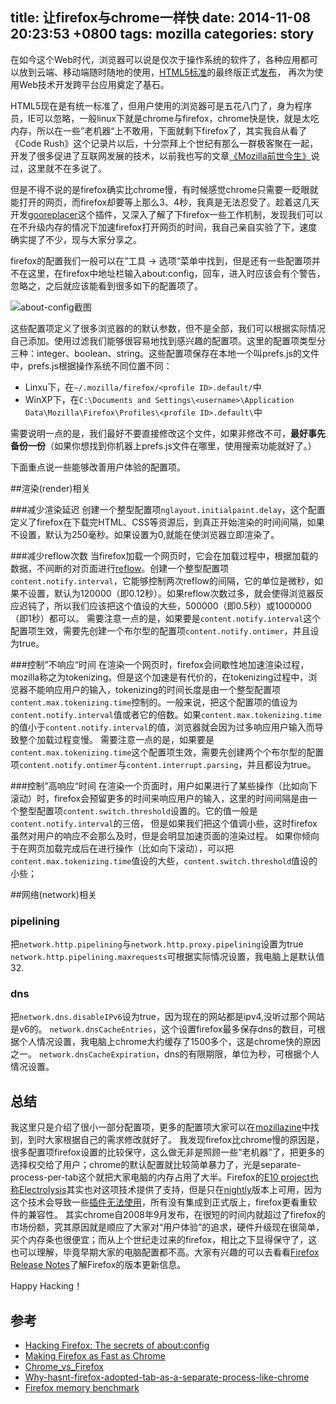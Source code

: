 title: 让firefox与chrome一样快
date: 2014-11-08 20:23:53 +0800
tags: mozilla
categories: story
---

在如今这个Web时代，浏览器可以说是仅次于操作系统的软件了，各种应用都可以放到云端、移动端随时随地的使用，[HTML5标准](http://www.w3.org/TR/html5/)的最终版正式[发布](http://www.w3.org/blog/news/archives/4167)， 再次为使用Web技术开发跨平台应用奠定了基石。

HTML5现在是有统一标准了，但用户使用的浏览器可是五花八门了，身为程序员，IE可以忽略，一般linux下就是chrome与firefox，chrome快是快，就是太吃内存，所以在一些”老机器“上不敢用，下面就剩下firefox了，其实我自从看了《Code Rush》这个记录片以后，十分崇拜上个世纪有那么一群极客聚在一起，开发了很多促进了互联网发展的技术，以前我也写的文章[《Mozilla前世今生》](/blog/2014/09/14/mozilla-history/)说过，这里就不在多说了。

但是不得不说的是firefox确实比chrome慢，有时候感觉chrome只需要一眨眼就能打开的网页，而firefox却要等上那么3、4秒，我真是无法忍受了。趁着这几天开发[gooreplacer](/gooreplacer/)这个插件，又深入了解了下firefox一些工作机制，发现我们可以在不升级内存的情况下加速firefox打开网页的时间，我自己亲自实验了下，速度确实提了不少，现与大家分享之。

firefox的配置我们一般可以在”工具 -> 选项“菜单中找到，但是还有一些配置项并不在这里，在firefox中地址栏输入about:config，回车，进入时应该会有个警告，忽略之，之后就应该能看到很多如下的配置项了。

<img src="http://img04.taobaocdn.com/imgextra/i4/581166664/TB2L8ImaVXXXXcqXpXXXXXXXXXX_!!581166664.png" alt=" about-config截图"/>

这些配置项定义了很多浏览器的的默认参数，但不是全部，我们可以根据实际情况自己添加。使用过滤我们能够很容易地找到感兴趣的配置项。这里的配置项类型分三种：integer、boolean、string。这些配置项保存在本地一个叫prefs.js的文件中，prefs.js根据操作系统不同位置不同：
- Linxu下，在`~/.mozilla/firefox/<profile ID>.default/`中
- WinXP下，在`C:\Documents and Settings\<username>\Application Data\Mozilla\Firefox\Profiles\<profile ID>.default\`中

需要说明一点的是，我们最好不要直接修改这个文件，如果非修改不可，**最好事先备份一份**（如果你想找到你机器上prefs.js文件在哪里，使用搜索功能就好了。）

下面重点说一些能够改善用户体验的配置项。

##渲染(render)相关

###减少渲染延迟
创建一个整型配置项`nglayout.initialpaint.delay`，这个配置定义了firefox在下载完HTML、CSS等资源后，到真正开始渲染的时间间隔，如果不设置，默认为250毫秒。如果设置为0,就能在使浏览器立即渲染了。

###减少reflow次数
当firefox加载一个网页时，它会在加载过程中，根据加载的数据，不间断的对页面进行[reflow](http://www.blueidea.com/tech/web/2007/4950.asp)。创建一个整型配置项`content.notify.interval`，它能够控制两次reflow的间隔，它的单位是微秒，如果不设置，默认为120000（即0.12秒）。如果reflow次数过多，就会使得浏览器反应迟钝了，所以我们应该把这个值设的大些，500000（即0.5秒）或1000000（即1秒）都可以。
需要注意一点的是，如果要是`content.notify.interval`这个配置项生效，需要先创建一个布尔型的配置项`content.notify.ontimer`，并且设为true。

###控制”不响应“时间
在渲染一个网页时，firefox会间歇性地加速渲染过程，mozilla称之为tokenizing。但是这个加速是有代价的，在tokenizing过程中，浏览器不能响应用户的输入，tokenizing的时间长度是由一个整型配置项`content.max.tokenizing.time`控制的。一般来说，把这个配置项的值设为`content.notify.interval`值或者它的倍数。如果`content.max.tokenizing.time`的值小于`content.notify.interval`的值，浏览器就会因为过多响应用户输入而导致整个加载过程变慢。
需要注意一点的是，如果要是`content.max.tokenizing.time`这个配置项生效，需要先创建两个个布尔型的配置项`content.notify.ontimer`与`content.interrupt.parsing`，并且都设为true。

###控制”高响应“时间
在渲染一个页面时，用户如果进行了某些操作（比如向下滚动）时，firefox会预留更多的时间来响应用户的输入，这里的时间间隔是由一个整型配置项`content.switch.threshold`设置的。它的值一般是`content.notify.interval`的三倍，  但是如果我们把这个值调小些，这时firefox虽然对用户的响应不会那么及时，但是会明显加速页面的渲染过程。
如果你倾向于在网页加载完成后在进行操作（比如向下滚动），可以把`content.max.tokenizing.time`值设的大些，`content.switch.threshold`值设的小些；

##网络(network)相关

### pipelining
把`network.http.pipelining`与`network.http.proxy.pipelining`设置为true
`network.http.pipelining.maxrequests`可根据实际情况设置，我电脑上是默认值32.

### dns
把`network.dns.disableIPv6`设为true，因为现在的网站都是ipv4,没听过那个网站是v6的。
`network.dnsCacheEntries`，这个设置firefox最多保存dns的数目，可根据个人情况设置，我电脑上chrome大约缓存了1500多个，这是chrome快的原因之一。
`network.dnsCacheExpiration`，dns的有限期限，单位为秒，可根据个人情况设置。

## 总结

我这里只是介绍了很小一部分配置项，更多的配置项大家可以在[mozillazine](http://kb.mozillazine.org/Category:Preferences)中找到，到时大家根据自己的需求修改就好了。
我发现firefox比chrome慢的原因是，很多配置项firefox设置的比较保守，这么做无非是照顾一些“老机器”了，把更多的选择权交给了用户；chrome的默认配置就比较简单暴力了，光是separate-process-per-tab这个就把大家电脑的内存占用了大半。Firefox的[E10 project也称Electrolysis](https://wiki.mozilla.org/Electrolysis)其实也对这项技术提供了支持，但是只在[nightly](http://nightly.mozilla.org/)版本上可用，因为这个技术会导致一些[插件无法使用](https://developer.mozilla.org/en-US/Add-ons/Working_with_multiprocess_Firefox)，所有没有集成到正式版上，firefox更看重软件的兼容性。
其实chrome自2008年9月发布，在很短的时间内就超过了firefox的市场份额，究其原因就是顺应了大家对“用户体验”的追求，硬件升级现在很简单，买个内存条也很便宜；而从上个世纪走过来的firefox，相比之下显得保守了，这也可以理解，毕竟早期大家的电脑配置都不高。大家有兴趣的可以去看看[Firefox Release Notes](https://www.mozilla.org/en-US/firefox/releases/)了解Firefox的版本更新信息。

Happy Hacking！

## 参考

- [Hacking Firefox: The secrets of about:config](http://www.computerworld.com/article/2541429/networking/hacking-firefox--the-secrets-of-about-config.html)
- [Making Firefox as Fast as Chrome](http://wikimatze.de/making-firefox-as-fast-as-chrome/)
- [Chrome_vs_Firefox](https://www.wikivs.com/wiki/Chrome_vs_Firefox)
- [Why-hasnt-firefox-adopted-tab-as-a-separate-process-like-chrome](http://www.quora.com/Mozilla-Firefox-Why-hasnt-firefox-adopted-a-chrome-like-model-of-having-each-tab-as-a-separate-process)
- [Firefox memory benchmark](https://areweslimyet.com/)